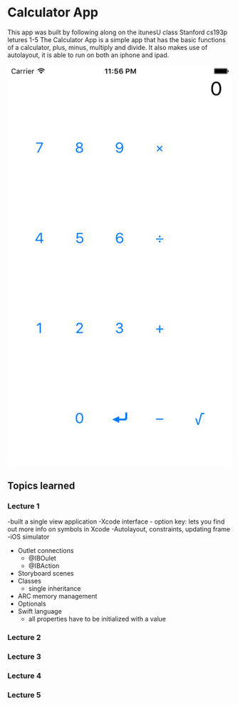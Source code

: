 # Calculator App
This app was built by following along on the itunesU class Stanford cs193p letures 1-5
The Calculator App is a simple app that has the basic functions of a calculator, plus, minus, multiply and divide. 
It also makes use of autolayout, it is able to run on both an iphone and ipad.

![iphone6 Screenshot](https://github.com/ajrosario08/Calculator/blob/master/iphone6.png)

## Topics learned

### Lecture 1
-built a single view application
-Xcode interface 
	- option key: lets you find out more info on symbols in Xcode
-Autolayout, constraints, updating frame
-iOS simulator
- Outlet connections 
	- @IBOulet   
	- @IBAction
- Storyboard scenes 
- Classes 
	- single inheritance 
- ARC memory management
- Optionals
- Swift language
	- all properties have to be initialized with a value
### Lecture 2
### Lecture 3
### Lecture 4
### Lecture 5
